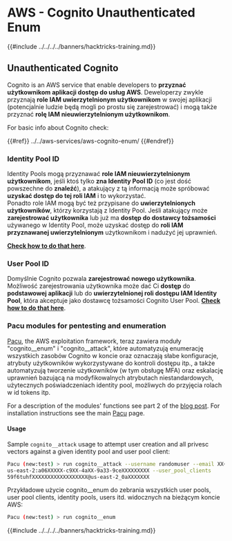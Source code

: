 # AWS - Cognito Unauthenticated Enum

{{#include ../../../../banners/hacktricks-training.md}}

## Unauthenticated Cognito

Cognito is an AWS service that enable developers to **przyznać użytkownikom aplikacji dostęp do usług AWS**. Deweloperzy zwykle przyznają **role IAM uwierzytelnionym użytkownikom** w swojej aplikacji (potencjalnie ludzie będą mogli po prostu się zarejestrować) i mogą także przyznać **rolę IAM nieuwierzytelnionym użytkownikom**.

For basic info about Cognito check:

{{#ref}}
../../aws-services/aws-cognito-enum/
{{#endref}}

### Identity Pool ID

Identity Pools mogą przyznawać **role IAM nieuwierzytelnionym użytkownikom**, jeśli ktoś tylko **zna Identity Pool ID** (co jest dość powszechne do **znaleźć**), a atakujący z tą informacją może spróbować **uzyskać dostęp do tej roli IAM** i to wykorzystać.\
Ponadto role IAM mogą być też przypisane do **uwierzytelnionych użytkowników**, którzy korzystają z Identity Pool. Jeśli atakujący może **zarejestrować użytkownika** lub już ma **dostęp do dostawcy tożsamości** używanego w Identity Pool, może uzyskać dostęp do **roli IAM przyznawanej uwierzytelnionym** użytkownikom i nadużyć jej uprawnień.

[**Check how to do that here**](../../aws-services/aws-cognito-enum/cognito-identity-pools.md).

### User Pool ID

Domyślnie Cognito pozwala **zarejestrować nowego użytkownika**. Możliwość zarejestrowania użytkownika może dać Ci **dostęp** do **podstawowej aplikacji** lub do **uwierzytelnionej roli dostępu IAM Identity Pool**, która akceptuje jako dostawcę tożsamości Cognito User Pool. [**Check how to do that here**](../../aws-services/aws-cognito-enum/cognito-user-pools.md#registration).

### Pacu modules for pentesting and enumeration

[Pacu](https://github.com/RhinoSecurityLabs/pacu), the AWS exploitation framework, teraz zawiera moduły "cognito__enum" i "cognito__attack", które automatyzują enumerację wszystkich zasobów Cognito w koncie oraz oznaczają słabe konfiguracje, atrybuty użytkowników wykorzystywane do kontroli dostępu itp., a także automatyzują tworzenie użytkowników (w tym obsługę MFA) oraz eskalację uprawnień bazującą na modyfikowalnych atrybutach niestandardowych, użytecznych poświadczeniach identity pool, możliwych do przyjęcia rolach w id tokens itp.

For a description of the modules' functions see part 2 of the [blog post](https://rhinosecuritylabs.com/aws/attacking-aws-cognito-with-pacu-p2). For installation instructions see the main [Pacu](https://github.com/RhinoSecurityLabs/pacu) page.

#### Usage

Sample `cognito__attack` usage to attempt user creation and all privesc vectors against a given identity pool and user pool client:
```bash
Pacu (new:test) > run cognito__attack --username randomuser --email XX+sdfs2@gmail.com --identity_pools
us-east-2:a06XXXXX-c9XX-4aXX-9a33-9ceXXXXXXXXX --user_pool_clients
59f6tuhfXXXXXXXXXXXXXXXXXX@us-east-2_0aXXXXXXX
```
Przykładowe użycie cognito\_\_enum do zebrania wszystkich user pools, user pool clients, identity pools, users itd. widocznych na bieżącym koncie AWS:
```bash
Pacu (new:test) > run cognito__enum
```
{{#include ../../../../banners/hacktricks-training.md}}
